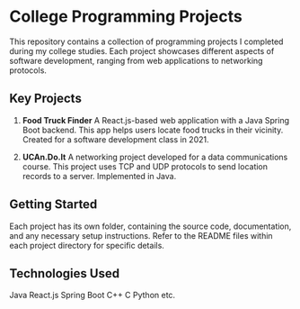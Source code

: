 # College Programming Projects

This repository contains a collection of programming projects I completed during my college studies. Each project showcases different aspects of software development, ranging from web applications to networking protocols.

## Key Projects

1. **Food Truck Finder**
A React.js-based web application with a Java Spring Boot backend. This app helps users locate food trucks in their vicinity. Created for a software development class in 2021.

2. **UCAn.Do.It**
A networking project developed for a data communications course. This project uses TCP and UDP protocols to send location records to a server. Implemented in Java.

## Getting Started

Each project has its own folder, containing the source code, documentation, and any necessary setup instructions. Refer to the README files within each project directory for specific details.

## Technologies Used

Java
React.js
Spring Boot
C++
C
Python
etc. 
